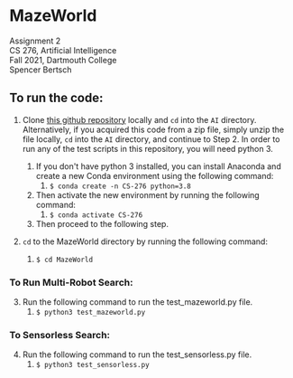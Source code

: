 # MazeWorld

Assignment 2   
CS 276, Artificial Intelligence  
Fall 2021, Dartmouth College  
Spencer Bertsch

## To run the code:

1. Clone [this github repository](https://github.com/spencerbertsch1/AI.git) locally and `cd` into the `AI` directory.
   Alternatively, if you acquired this code from a zip file, simply unzip the file locally, `cd` into the `AI` directory, and continue to Step 2.
   In order to run any of the test scripts in this repository, you will need python 3.
    1. If you don't have python 3 installed, you can install Anaconda and create a new Conda environment using the following command:
        1. `$ conda create -n CS-276 python=3.8`
    2. Then activate the new environment by running the following command:
        1. `$ conda activate CS-276`
    3. Then proceed to the following step.


2. `cd` to the MazeWorld directory by running the following command:
    1. `$ cd MazeWorld`

### To Run Multi-Robot Search: 
3. Run the following command to run the test_mazeworld.py file.
    1. `$ python3 test_mazeworld.py`


### To Sensorless Search:
4. Run the following command to run the test_sensorless.py file.
    1. `$ python3 test_sensorless.py`

    